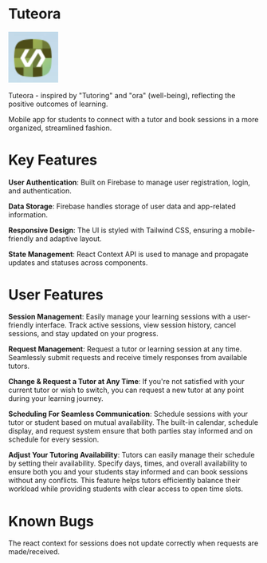 # Tuteora
<img src="./Capture.PNG" width="100">

Tuteora - inspired by "Tutoring" and "ora" (well-being), reflecting the positive outcomes of learning.

Mobile app for students to connect with a tutor and book sessions in a more organized, streamlined fashion. 

# Key Features

**User Authentication**: Built on Firebase to manage user registration, login, and authentication.

**Data Storage**: Firebase handles storage of user data and app-related information.

**Responsive Design**: The UI is styled with Tailwind CSS, ensuring a mobile-friendly and adaptive layout.

**State Management**: React Context API is used to manage and propagate updates and statuses across components.

# User Features

**Session Management**: Easily manage your learning sessions with a user-friendly interface. Track active sessions, view session history, cancel sessions, and stay updated on your progress.

**Request Management**: Request a tutor or learning session at any time. Seamlessly submit requests and receive timely responses from available tutors.

**Change & Request a Tutor at Any Time**: If you're not satisfied with your current tutor or wish to switch, you can request a new tutor at any point during your learning journey.

**Scheduling For Seamless Communication**: Schedule sessions with your tutor or student based on mutual availability. The built-in calendar, schedule display, and request system ensure that both parties stay informed and on schedule for every session.

**Adjust Your Tutoring Availability**: Tutors can easily manage their schedule by setting their availability. Specify days, times, and overall availability to ensure both you and your students stay informed and can book sessions without any conflicts. This feature helps tutors efficiently balance their workload while providing students with clear access to open time slots.

# Known Bugs

The react context for sessions does not update correctly when requests are made/received.

